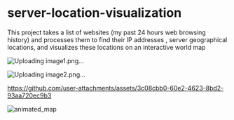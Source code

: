 # server-location-visualization
This project takes a list of websites (my past 24 hours web browsing history) and  processes them to find their IP addresses ,  server geographical locations, and visualizes these locations on an interactive world map



![Uploading image1.png…]()



![Uploading image2.png…]()




https://github.com/user-attachments/assets/3c08cbb0-60e2-4623-8bd2-93aa720ec9b3





![animated_map](https://github.com/user-attachments/assets/fc6030bf-7f68-42c3-b5b2-9573b2665fac)
